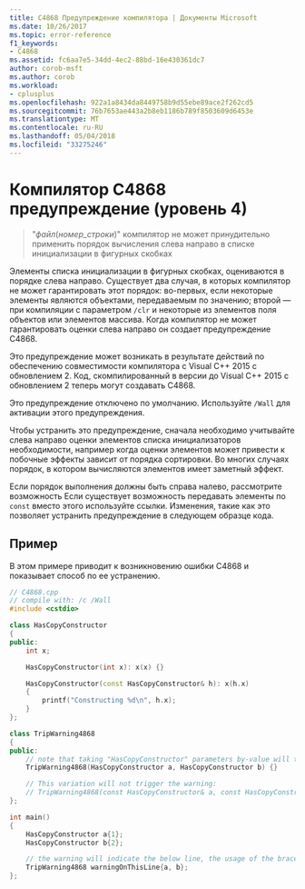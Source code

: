 ```yaml
---
title: C4868 Предупреждение компилятора | Документы Microsoft
ms.date: 10/26/2017
ms.topic: error-reference
f1_keywords:
- C4868
ms.assetid: fc6aa7e5-34dd-4ec2-88bd-16e430361dc7
author: corob-msft
ms.author: corob
ms.workload:
- cplusplus
ms.openlocfilehash: 922a1a8434da8449758b9d55ebe89ace2f262cd5
ms.sourcegitcommit: 76b7653ae443a2b8eb1186b789f8503609d6453e
ms.translationtype: MT
ms.contentlocale: ru-RU
ms.lasthandoff: 05/04/2018
ms.locfileid: "33275246"
---
```

# <a name="compiler-warning-level-4-c4868"></a>Компилятор C4868 предупреждение (уровень 4)

> "_файл_(*номер_строки*)" компилятор не может принудительно применить порядок вычисления слева направо в списке инициализации в фигурных скобках

Элементы списка инициализации в фигурных скобках, оцениваются в порядке слева направо. Существует два случая, в которых компилятор не может гарантировать этот порядок: во-первых, если некоторые элементы являются объектами, передаваемым по значению; второй — при компиляции с параметром `/clr` и некоторые из элементов поля объектов или элементов массива. Когда компилятор не может гарантировать оценки слева направо он создает предупреждение C4868.

Это предупреждение может возникать в результате действий по обеспечению совместимости компилятора с Visual C++ 2015 с обновлением 2. Код, скомпилированный в версии до Visual C++ 2015 с обновлением 2 теперь могут создавать C4868.

Это предупреждение отключено по умолчанию. Используйте `/Wall` для активации этого предупреждения.

Чтобы устранить это предупреждение, сначала необходимо учитывайте слева направо оценки элементов списка инициализаторов необходимости, например когда оценки элементов может привести к побочные эффекты зависит от порядка сортировки. Во многих случаях порядок, в котором вычисляются элементов имеет заметный эффект.

Если порядок выполнения должны быть справа налево, рассмотрите возможность Если существует возможность передавать элементы по `const` вместо этого используйте ссылки. Изменения, такие как это позволяет устранить предупреждение в следующем образце кода.

## <a name="example"></a>Пример

В этом примере приводит к возникновению ошибки C4868 и показывает способ по ее устранению.

```cpp
// C4868.cpp
// compile with: /c /Wall
#include <cstdio>

class HasCopyConstructor
{
public:
    int x;

    HasCopyConstructor(int x): x(x) {}

    HasCopyConstructor(const HasCopyConstructor& h): x(h.x)
    {
        printf("Constructing %d\n", h.x);
    }
};

class TripWarning4868
{
public:
    // note that taking "HasCopyConstructor" parameters by-value will trigger copy-construction.
    TripWarning4868(HasCopyConstructor a, HasCopyConstructor b) {}

    // This variation will not trigger the warning:
    // TripWarning4868(const HasCopyConstructor& a, const HasCopyConstructor& b) {}
};

int main()
{
    HasCopyConstructor a{1};
    HasCopyConstructor b{2};

    // the warning will indicate the below line, the usage of the braced initializer list.
    TripWarning4868 warningOnThisLine{a, b};
};
```